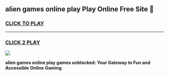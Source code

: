 
## alien games online play Play Online Free Site 👋
<h3>
<a href="https://download.freeplayer.one?title=alien_games_online_play&ref=21F">CLICK TO PLAY</a></h3>
<hr>

<h3>
<a href="https://download.freeplayer.one?title=alien_games_online_play&ref=21F">CLICK 2 PLAY</a>
  
</h3>

<a href="https://download.freeplayer.one?title=alien_games_online_play&ref=21F"><img src="https://cdnb.artstation.com/p/assets/images/images/032/539/853/original/anto-thomas-button-gif.gif"></a>


**alien games online play games unblocked: Your Gateway to Fun and Accessible Online Gaming**
